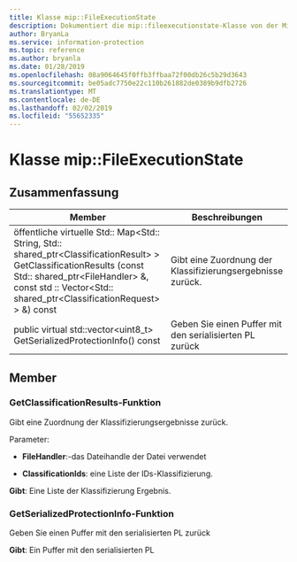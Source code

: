 ```yaml
---
title: Klasse mip::FileExecutionState
description: Dokumentiert die mip::fileexecutionstate-Klasse von der Microsoft Information Protection (MIP) SDK.
author: BryanLa
ms.service: information-protection
ms.topic: reference
ms.author: bryanla
ms.date: 01/28/2019
ms.openlocfilehash: 08a9064645f0ffb3ffbaa72f00db26c5b29d3643
ms.sourcegitcommit: be05adc7750e22c110b261882de0389b9dfb2726
ms.translationtype: MT
ms.contentlocale: de-DE
ms.lasthandoff: 02/02/2019
ms.locfileid: "55652335"
---
```

# <a name="class-mipfileexecutionstate"></a>Klasse mip::FileExecutionState 
  
## <a name="summary"></a>Zusammenfassung
 Member                        | Beschreibungen                                
--------------------------------|---------------------------------------------
öffentliche virtuelle Std:: Map\<Std:: String, Std:: shared_ptr\<ClassificationResult\> \> GetClassificationResults (const Std:: shared_ptr\<FileHandler\> &, const std :: Vector\<Std:: shared_ptr\<ClassificationRequest\> \> &) const  |  Gibt eine Zuordnung der Klassifizierungsergebnisse zurück.
public virtual std::vector\<uint8_t\> GetSerializedProtectionInfo() const  |  Geben Sie einen Puffer mit den serialisierten PL zurück
  
## <a name="members"></a>Member
  
### <a name="getclassificationresults-function"></a>GetClassificationResults-Funktion
Gibt eine Zuordnung der Klassifizierungsergebnisse zurück.

Parameter:  
* **FileHandler**:-das Dateihandle der Datei verwendet 


* **ClassificationIds**: eine Liste der IDs-Klassifizierung. 



  
**Gibt**: Eine Liste der Klassifizierung Ergebnis.
  
### <a name="getserializedprotectioninfo-function"></a>GetSerializedProtectionInfo-Funktion
Geben Sie einen Puffer mit den serialisierten PL zurück

  
**Gibt**: Ein Puffer mit den serialisierten PL